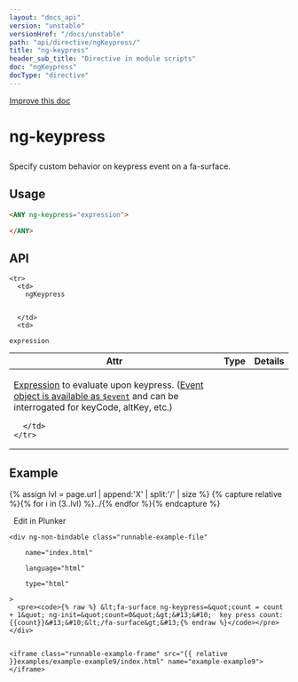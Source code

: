 ```yaml
---
layout: "docs_api"
version: "unstable"
versionHref: "/docs/unstable"
path: "api/directive/ngKeypress/"
title: "ng-keypress"
header_sub_title: "Directive in module scripts"
doc: "ngKeypress"
docType: "directive"
---
```


<div class="improve-docs">
  <a href='https://github.com/Famous/famous-angular/edit/master/src/scripts/directives/fa-input.js#L546'>
    Improve this doc
  </a>
</div>





<h1 class="api-title">

  ng-keypress



</h1>





Specify custom behavior on keypress event on a fa-surface.






  
<h2 id="usage">Usage</h2>
  
```html
<ANY ng-keypress="expression">

</ANY>
```
  
  
<h2 id="api" style="clear:both;">API</h2>

<table class="table" style="margin:0;">
  <thead>
    <tr>
      <th>Attr</th>
      <th>Type</th>
      <th>Details</th>
    </tr>
  </thead>
  <tbody>
    
    <tr>
      <td>
        ngKeypress
        
        
      </td>
      <td>
        
  <code>expression</code>
      </td>
      <td>
        <p><a href="guide/expression">Expression</a> to evaluate upon
keypress. (<a href="guide/expression#-event-">Event object is available as <code>$event</code></a>
and can be interrogated for keyCode, altKey, etc.)</p>

        
      </td>
    </tr>
    
  </tbody>
</table>

  

  



<h2 id="example">Example</h2><p>

{% assign lvl = page.url | append:'X' | split:'/' | size %}
{% capture relative %}{% for i in (3..lvl) %}../{% endfor %}{% endcapture %}

<div>
  <a ng-click="openPlunkr('{{ relative }}examples/example-example9')" class="btn pull-right">
    <i class="glyphicon glyphicon-edit">&nbsp;</i>
    Edit in Plunker</a>
  <div class="runnable-example" path="examples/example-example9"
      
  >

   
    <div ng-non-bindable class="runnable-example-file"
      
        name="index.html"
      
        language="html"
      
        type="html"
      
    >
      <pre><code>{% raw %} &lt;fa-surface ng-keypress=&quot;count = count + 1&quot; ng-init=&quot;count=0&quot;&gt;&#13;&#10;  key press count: {{count}}&#13;&#10;&lt;/fa-surface&gt;&#13;{% endraw %}</code></pre>
    </div>
  

    <iframe class="runnable-example-frame" src="{{ relative }}examples/example-example9/index.html" name="example-example9"></iframe>
  </div>
</div>


</p>



